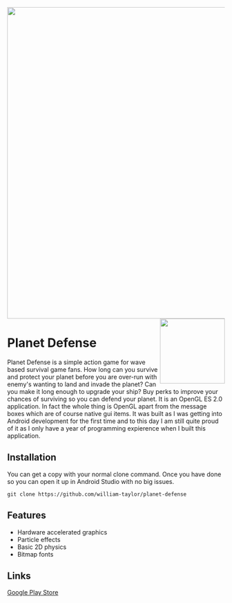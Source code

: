 <img width='1280' height='720' align='middle' src="http://www.williamsamtaylor.co.uk/images/projects/planet-defense2.jpg" />

<img align='right' width='150' height='150' src='https://lh5.ggpht.com/5RsjiPJrTvF8i7MeZ7Xc6CfN7KyeQIqYmJQaqpvwt2tvcJ2tcbPxFsp9wnVwfXvWD-s=w300-rw'/>

# Planet Defense
Planet Defense is a simple action game for wave based survival game fans. How long can you survive and protect your planet before you are over-run with enemy's wanting to land and invade the planet? Can you make it long enough to upgrade your ship? Buy perks to improve your chances of surviving so you can defend your planet. It is an OpenGL ES 2.0 application. In fact the whole thing is OpenGL apart from the message boxes which are of course native gui items. It was built as I was getting into Android development for the first time and to this day I am still quite proud of it as I only have a year of programming expierence when I built this application.

## Installation

You can get a copy with your normal clone command. Once you have done so you can open it up in Android Studio with no big issues.

``` git clone https://github.com/william-taylor/planet-defense ```

## Features

* Hardware accelerated graphics
* Particle effects
* Basic 2D physics
* Bitmap fonts
 
## Links

[Google Play Store](https://play.google.com/store/apps/details?id=com.planetDefense&hl=en_GB)
